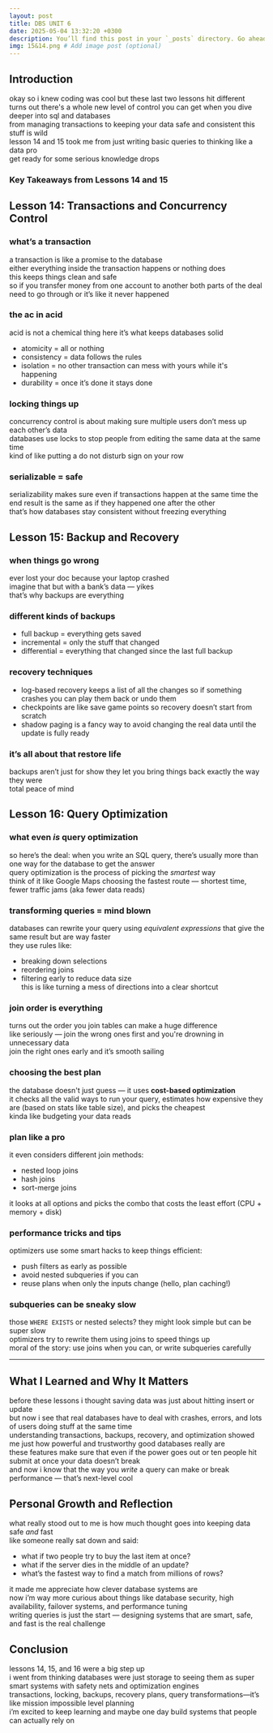 ```yaml
---
layout: post
title: DBS UNIT 6
date: 2025-05-04 13:32:20 +0300
description: You’ll find this post in your `_posts` directory. Go ahead and edit it and re-build the site to see your changes. # Add post description (optional)
img: 15&14.png # Add image post (optional)
---
```

## Introduction
okay so i knew coding was cool but these last two lessons hit different  
turns out there's a whole new level of control you can get when you dive deeper into sql and databases  
from managing transactions to keeping your data safe and consistent this stuff is wild  
lesson 14 and 15 took me from just writing basic queries to thinking like a data pro  
get ready for some serious knowledge drops

### Key Takeaways from Lessons 14 and 15

## Lesson 14: Transactions and Concurrency Control

### what’s a transaction  
a transaction is like a promise to the database  
either everything inside the transaction happens or nothing does  
this keeps things clean and safe  
so if you transfer money from one account to another both parts of the deal need to go through or it’s like it never happened

### the ac in acid  
acid is not a chemical thing here it’s what keeps databases solid

- atomicity = all or nothing  
- consistency = data follows the rules  
- isolation = no other transaction can mess with yours while it's happening  
- durability = once it’s done it stays done

### locking things up  
concurrency control is about making sure multiple users don’t mess up each other’s data  
databases use locks to stop people from editing the same data at the same time  
kind of like putting a do not disturb sign on your row

### serializable = safe  
serializability makes sure even if transactions happen at the same time the end result is the same as if they happened one after the other  
that’s how databases stay consistent without freezing everything

## Lesson 15: Backup and Recovery

### when things go wrong  
ever lost your doc because your laptop crashed  
imagine that but with a bank’s data — yikes  
that’s why backups are everything

### different kinds of backups  
- full backup = everything gets saved  
- incremental = only the stuff that changed  
- differential = everything that changed since the last full backup

### recovery techniques  
- log-based recovery keeps a list of all the changes so if something crashes you can play them back or undo them  
- checkpoints are like save game points so recovery doesn’t start from scratch  
- shadow paging is a fancy way to avoid changing the real data until the update is fully ready

### it’s all about that restore life  
backups aren’t just for show they let you bring things back exactly the way they were  
total peace of mind

## Lesson 16: Query Optimization

### what even *is* query optimization  
so here’s the deal: when you write an SQL query, there’s usually more than one way for the database to get the answer  
query optimization is the process of picking the *smartest* way  
think of it like Google Maps choosing the fastest route — shortest time, fewer traffic jams (aka fewer data reads)

### transforming queries = mind blown  
databases can rewrite your query using *equivalent expressions* that give the same result but are way faster  
they use rules like:  
- breaking down selections  
- reordering joins  
- filtering early to reduce data size  
this is like turning a mess of directions into a clear shortcut

### join order is everything  
turns out the order you join tables can make a huge difference  
like seriously — join the wrong ones first and you're drowning in unnecessary data  
join the right ones early and it’s smooth sailing

### choosing the best plan  
the database doesn't just guess — it uses **cost-based optimization**  
it checks all the valid ways to run your query, estimates how expensive they are (based on stats like table size), and picks the cheapest  
kinda like budgeting your data reads

### plan like a pro  
it even considers different join methods:
- nested loop joins  
- hash joins  
- sort-merge joins  

it looks at all options and picks the combo that costs the least effort (CPU + memory + disk)

### performance tricks and tips  
optimizers use some smart hacks to keep things efficient:
- push filters as early as possible  
- avoid nested subqueries if you can  
- reuse plans when only the inputs change (hello, plan caching!)  

### subqueries can be sneaky slow  
those `WHERE EXISTS` or nested selects? they might look simple but can be super slow  
optimizers try to rewrite them using joins to speed things up  
moral of the story: use joins when you can, or write subqueries carefully

---

## What I Learned and Why It Matters  
before these lessons i thought saving data was just about hitting insert or update  
but now i see that real databases have to deal with crashes, errors, and lots of users doing stuff at the same time  
understanding transactions, backups, recovery, and optimization showed me just how powerful and trustworthy good databases really are  
these features make sure that even if the power goes out or ten people hit submit at once your data doesn’t break  
and now i know that the way you *write* a query can make or break performance — that’s next-level cool

## Personal Growth and Reflection  
what really stood out to me is how much thought goes into keeping data safe *and* fast  
like someone really sat down and said:  
- what if two people try to buy the last item at once?  
- what if the server dies in the middle of an update?  
- what’s the fastest way to find a match from millions of rows?  

it made me appreciate how clever database systems are  
now i’m way more curious about things like database security, high availability, failover systems, and performance tuning  
writing queries is just the start — designing systems that are smart, safe, and fast is the real challenge

## Conclusion  
lessons 14, 15, and 16 were a big step up  
i went from thinking databases were just storage to seeing them as super smart systems with safety nets and optimization engines  
transactions, locking, backups, recovery plans, query transformations—it’s like mission impossible level planning  
i’m excited to keep learning and maybe one day build systems that people can actually rely on  
